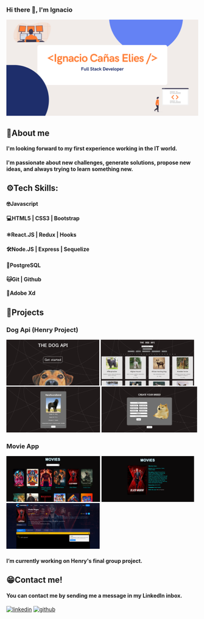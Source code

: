 ### Hi there 👋, I'm Ignacio
![](https://github.com/IgnaC02/IgnaC02/blob/main/Banner%20Github.png?raw=true)

## 👤About me
#### I'm looking forward to my first experience working in the IT world.
#### I'm passionate about new challenges, generate solutions, propose new ideas, and always trying to learn something new.

## ⚙️Tech Skills: 
#### 🤓Javascript 
#### 💻HTML5 | CSS3 | Bootstrap 
#### ⚛️React.JS | Redux | Hooks 
#### 🛠Node.JS | Express | Sequelize 
#### 📶PostgreSQL 
#### 🐱Git | Github 
#### 📝Adobe Xd

## 📌Projects
### Dog Api (Henry Project)
<img src='https://github.com/IgnaC02/IgnaC02/blob/main/Captura%20de%20pantalla%202021-09-23%20093705.png' alt='PI_dogs' height='120'> <img src='https://github.com/IgnaC02/IgnaC02/blob/main/Captura%20de%20pantalla%202021-09-23%20093548.png' alt='PI_dogs' height='120'> <img src='https://github.com/IgnaC02/IgnaC02/blob/main/Captura%20de%20pantalla%202021-09-23%20093629.png' alt='PI_dogs' height='120'> <img src='https://github.com/IgnaC02/IgnaC02/blob/main/Captura%20de%20pantalla%202021-09-23%20093606.png' alt='PI_dogs' height='120'>

### Movie App
<img src='https://github.com/IgnaC02/IgnaC02/blob/main/moviesHome.png' alt='PI_dogs' height='120'> <img src='https://github.com/IgnaC02/IgnaC02/blob/main/movieDetail.png' alt='PI_dogs' height='120'> <img src='https://github.com/IgnaC02/IgnaC02/blob/main/cuevana.png' alt='PI_dogs' height='120'>




#### I’m currently working on Henry's final group project. 

## 😁Contact me!
#### You can contact me by sending me a message in my LinkedIn inbox.
[<img src='https://user-images.githubusercontent.com/63696926/134504614-b8a2864f-4b83-4728-8880-5f6545037eff.png' alt='linkedin' height='20'>](https://www.linkedin.com/in/ignacio-cañas-elies-dev/)  [<img src='https://user-images.githubusercontent.com/63696926/134504937-351d5fde-72e9-4b67-a01e-e5ecf8d69aef.png' alt='github' height='20'>](https://github.com/IgnaC02)  




